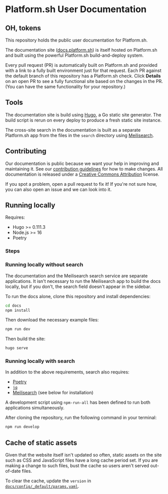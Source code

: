 # Platform.sh User Documentation
## OH, tokens

This repository holds the public user documentation for Platform.sh.

The documentation site ([docs.platform.sh](https://docs.platform.sh/)) is itself hosted on Platform.sh
and built using the powerful Platform.sh build-and-deploy system.

Every pull request (PR) is automatically built on Platform.sh
and provided with a link to a fully built environment just for that request.
Each PR against the default branch of this repository has a Platform.sh check.
Click **Details** on an open PR to see a fully functional site based on the changes in the PR.
(You can have the same functionality for your repository.)

## Tools

The documentation site is build using [Hugo](https://gohugo.io), a Go static site generator.
The build script is rerun on every deploy to produce a fresh static site instance.

The cross-site search in the documentation is built as a separate Platform.sh app
from the files in the `search` directory using [Meilisearch](https://www.meilisearch.com/).

## Contributing

Our documentation is public because we want your help in improving and maintaining it.
See our [contribution guidelines](CONTRIBUTING.md) for how to make changes.
All documentation is released under a [Creative Commons Attribution](LICENSE.md) license.

If you spot a problem, open a pull request to fix it!
If you're not sure how, you can also open an issue and we can look into it.

## Running locally

Requires:

* Hugo >= 0.111.3
* Node.js >= 16
* Poetry

### Steps

### Running locally without search

The documentation and the Meilisearch search service are separate applications.
It isn't necessary to run the Meilisearch app to build the docs locally,
but if you don't, the search field doesn't appear in the sidebar.

To run the docs alone, clone this repository and install dependencies:

```bash
cd docs
npm install
```

Then download the necessary example files:

```bash
npm run dev
```

Then build the site:

```bash
hugo serve
```

### Running locally with search

In addition to the above requirements, search also requires:

* [Poetry](https://python-poetry.org/docs/)
* [`jq`](https://stedolan.github.io/jq/)
* [Meilisearch](https://www.meilisearch.com/) (see below for installation)

A development script using `npm-run-all` has been defined to run both applications simultaneously.

After cloning the repository, run the following command in your terminal:

```bash
npm run develop
```

## Cache of static assets

Given that the website itself isn't updated so often,
static assets on the site such as CSS and JavaScript files have a long cache period set.
If you are making a change to such files, bust the cache so users aren't served out-of-date files.

To clear the cache, update the `version` in [`docs/config/_default/params.yaml`](./docs/config/_default/params.yaml).
